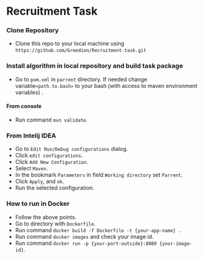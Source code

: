 
# Recruitment Task 

### Clone Repository
- Clone this repo to your local machine using `https://github.com/Greedion/Recruitment-task.git`

### Install algorithm in local repository and build task package
- Go to `pom.xml` in `parrent` directory. If needed change variable`<path.to.bash>` to your bash (with access to maven environment variables) .
#### From console
- Run command  `mvn validate`.
### From Intelij IDEA
- Go to `Edit Run/Debug configurations` dialog.
- Click `edit configurations`.
- Click `Add New Configuration`.
- Select `Maven`.
- In the bookmark `Parameters` in field `Working directory` set `Parrent`.
- Click `Apply`, and `ok`.
- Run the selected configuration.

### How to run in Docker
- Follow the above points.
- Go to directory with `Dockerfile`.
- Run command `docker build -f Dockerfile -t {your-app-name} . `
- Run command `docker images` and check your image id.
- Run command `docker run -p {your-port-outside}:8080 {your-image-id}`.

